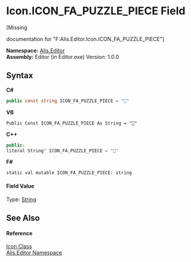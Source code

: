 # Icon.ICON_FA_PUZZLE_PIECE Field
 

\[Missing <summary> documentation for "F:Alis.Editor.Icon.ICON_FA_PUZZLE_PIECE"\]

**Namespace:**&nbsp;<a href="b150ade4-39de-a232-5f06-d3cdc1b2c538">Alis.Editor</a><br />**Assembly:**&nbsp;Editor (in Editor.exe) Version: 1.0.0

## Syntax

**C#**<br />
``` C#
public const string ICON_FA_PUZZLE_PIECE = ""
```

**VB**<br />
``` VB
Public Const ICON_FA_PUZZLE_PIECE As String = ""
```

**C++**<br />
``` C++
public:
literal String^ ICON_FA_PUZZLE_PIECE = ""
```

**F#**<br />
``` F#
static val mutable ICON_FA_PUZZLE_PIECE: string
```


#### Field Value
Type: <a href="https://docs.microsoft.com/dotnet/api/system.string" target="_blank">String</a>

## See Also


#### Reference
<a href="cc0f883c-67f8-f772-c6d7-a60b129f22a7">Icon Class</a><br /><a href="b150ade4-39de-a232-5f06-d3cdc1b2c538">Alis.Editor Namespace</a><br />